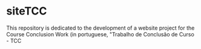 # siteTCC
This repository is dedicated to the development of a website project for the Course Conclusion Work (in portuguese, "Trabalho de Conclusão de Curso - TCC
